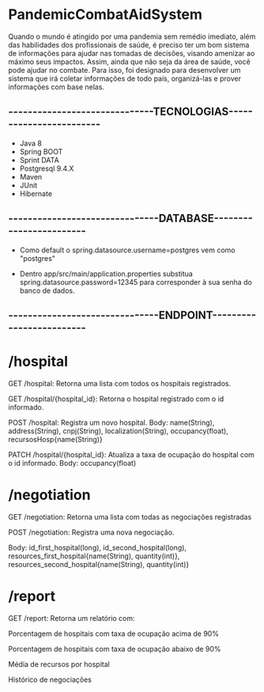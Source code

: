 # PandemicCombatAidSystem
Quando o mundo é atingido por uma pandemia sem remédio imediato, além das habilidades dos profissionais de saúde, é preciso ter um bom sistema de informações para ajudar nas tomadas de decisões, visando amenizar ao máximo seus impactos. Assim, ainda que não seja da área de saúde, você pode ajudar no combate. Para isso,  foi designado para desenvolver um sistema que irá coletar informações de todo país, organizá-las e prover informações com base nelas.
## ------------------------------TECNOLOGIAS------------------------
* Java 8
* Spring BOOT
* Sprint DATA
* Postgresql 9.4.X
* Maven
* JUnit
* Hibernate

## -------------------------------DATABASE------------------------

* Como default o spring.datasource.username=postgres vem como "postgres" 

* Dentro app/src/main/application.properties substitua spring.datasource.password=12345 para corresponder à sua senha do banco de dados.

## -------------------------------ENDPOINT-------------------------
# /hospital
GET /hospital: Retorna uma lista com todos os hospitais registrados.

GET /hospital/{hospital_id}: Retorna o hospital registrado com o id informado.

POST /hospital: Registra um novo hospital.
Body: name(String), address(String), cnpj(String), localization(String), occupancy(float), recursosHosp{name(String)}

PATCH /hospital/{hospital_id}: Atualiza a taxa de ocupação do hospital com o id informado.
Body: occupancy(float)

# /negotiation
GET /negotiation: Retorna uma lista com todas as negociações registradas

POST /negotiation: Registra uma nova negociação.

Body: id_first_hospital(long), id_second_hospital(long), resources_first_hospital{name(String), quantity(int)}, resources_second_hospital{name(String), quantity(int)}

# /report
GET /report: Retorna um relatório com:

Porcentagem de hospitais com taxa de ocupação acima de 90%

Porcentagem de hospitais com taxa de ocupação abaixo de 90%

Média de recursos por hospital

Histórico de negociações
